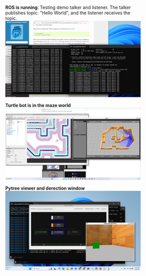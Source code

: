 <figure>
    <figcaption><strong>ROS is running</strong>: Testing demo talker and listener. The talker publishes topic: "Hello World", and the listener receives the topic.</figcaption>
    <img src="images/Ros2_HumbleWorking.png" alt="Photo 1" width="1080">
    
</figure>

<figure>
    <figcaption><strong>Turtle bot is in the maze world</strong></figcaption>
    <img src="images/robotMoving.png" alt="Photo 2" width="1080">
    
</figure>

<figure>
    <figcaption><strong>Pytree viewer and derection window</strong></figcaption>
    <img src="images/pytreeviewer.png" alt="Photo 2" width="1080">
    
</figure>




